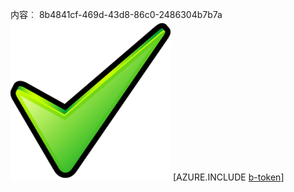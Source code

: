 内容︰ 8b4841cf-469d-43d8-86c0-2486304b7b7a![图像](8020bcb6-7461-4661-ac30-067a78b6764d.png)
[AZURE.INCLUDE [b-token](927352ad-45a0-46dd-b422-4a0f19310b31.md)]
